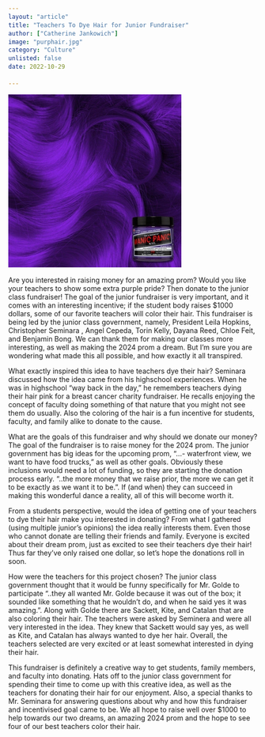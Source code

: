 ```yaml
---
layout: "article"
title: "Teachers To Dye Hair for Junior Fundraiser"
author: ["Catherine Jankowich"]
image: "purphair.jpg"
category: "Culture"
unlisted: false
date: 2022-10-29
 
---
```


![Picture](/assets/images/purphair.jpg)


Are you interested in raising money for an amazing prom? Would you like your teachers to show some extra purple pride? Then donate to the junior class fundraiser! The goal of the junior fundraiser is very important, and it comes with an interesting incentive; if the student body raises $1000 dollars, some of our favorite teachers will color their hair. This fundraiser is being led by the junior class government, namely, President Leila Hopkins, Christopher Seminara , Angel Cepeda, Torin Kelly, Dayana Reed, Chloe Feit, and Benjamin Bong. We can thank them for making our classes more interesting, as well as making the 2024 prom a dream. But I’m sure you are wondering what made this all possible, and how exactly it all transpired. 
	
What exactly inspired this idea to have teachers dye their hair? Seminara discussed how the idea came from his highschool experiences. When he was in highschool “way back in the day,” he remembers teachers dying their hair pink for a breast cancer charity fundraiser. He recalls enjoying the concept of faculty doing something of that nature that you might not see them do usually. Also the coloring of the hair is a fun incentive for students, faculty, and family alike to donate to the cause. 
	
What are the goals of this fundraiser and why should we donate our money? The goal of the fundraiser is to raise money for the 2024 prom. The junior government has big ideas for the upcoming prom,  “...- waterfront view, we want to have food trucks,” as well as other goals. Obviously these inclusions would need a lot of funding, so they are starting the donation process early. “..the more money that we raise prior, the more we can get it to be exactly as we want it to be.”. If (and when) they can succeed in making this wonderful dance a reality, all of this will become worth it. 
	
From a students perspective, would the idea of getting one of your teachers to dye their hair make you interested in donating? From what I gathered (using multiple junior’s opinions) the idea really interests them. Even those who cannot donate are telling their friends and family. Everyone is excited about their dream prom, just as excited to see their teachers dye their hair! Thus far they’ve only raised one dollar, so let’s hope the donations roll in soon. 
	
How were the teachers for this project chosen? The junior class government thought that it would be funny specifically for Mr. Golde to participate “..they all wanted Mr. Golde because it was out of the box; it sounded like something that he wouldn’t do, and when he said yes it was amazing.”. Along with Golde there are  Sackett, Kite, and Catalan that are also coloring their hair. The teachers were asked by Seminera and were all very interested in the idea. They knew that Sackett would say yes, as well as Kite, and Catalan has always wanted to dye her hair. Overall, the teachers selected are very excited or at least somewhat interested in dying their hair. 

This fundraiser is definitely a creative way to get students, family members, and faculty into donating. Hats off to the junior class government for spending their time to come up with this creative idea, as well as the teachers for donating their hair for our enjoyment. Also, a special thanks to Mr. Seminara for answering questions about why and how this fundraiser and incentivised goal came to be. We all hope to raise well over $1000 to help towards our two dreams, an amazing 2024 prom and the hope to see four of our best teachers color their hair. 
